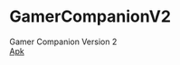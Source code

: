 # GamerCompanionV2
Gamer Companion Version 2  
[Apk](https://drive.google.com/drive/folders/15bbK6vh4bxBHuprb5pqDh5qHVmfmxPO2?usp=sharing)
